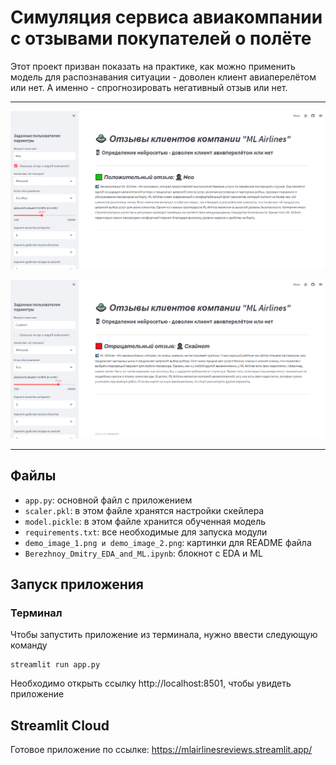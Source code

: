 # Симуляция сервиса авиакомпании с отзывами покупателей о полёте

Этот проект призван показать на практике, как можно применить модель для распознавания 
ситуации - доволен клиент авиаперелётом или нет. А именно - спрогнозировать 
негативный отзыв или нет.

---

![Позитивная оценка](demo_image_1.png)

![Негативная оценка](demo_image_2.png)

---

## Файлы

- `app.py`: основной файл с приложением
- `scaler.pkl`: в этом файле хранятся настройки скейлера
- `model.pickle`: в этом файле хранится обученная модель
- `requirements.txt`: все необходимые для запуска модули
- `demo_image_1.png и demo_image_2.png`: картинки для README файла
- `Berezhnoy_Dmitry_EDA_and_ML.ipynb`: блокнот с EDA и ML

## Запуск приложения

### Терминал

Чтобы запустить приложение из терминала, нужно ввести следующую команду

```shell
streamlit run app.py
```
Необходимо открыть ссылку http://localhost:8501, чтобы увидеть приложение

## Streamlit Cloud

Готовое приложение по ссылке: https://mlairlinesreviews.streamlit.app/
